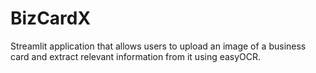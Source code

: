 # BizCardX
Streamlit application that allows users to upload an image of a business card and extract relevant information from it using easyOCR. 
